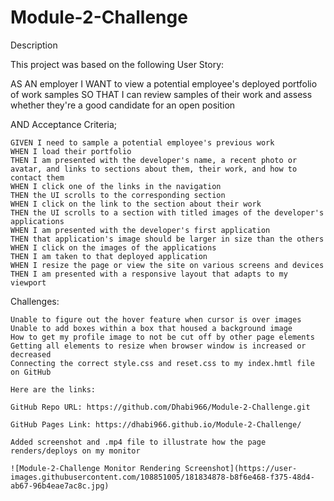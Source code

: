 # Module-2-Challenge

Description

This project was based on the following User Story:

AS AN employer
I WANT to view a potential employee's deployed portfolio of work samples
SO THAT I can review samples of their work and assess whether they're a good candidate for an open position

AND Acceptance Criteria;
```
GIVEN I need to sample a potential employee's previous work
WHEN I load their portfolio
THEN I am presented with the developer's name, a recent photo or avatar, and links to sections about them, their work, and how to contact them
WHEN I click one of the links in the navigation
THEN the UI scrolls to the corresponding section
WHEN I click on the link to the section about their work
THEN the UI scrolls to a section with titled images of the developer's applications
WHEN I am presented with the developer's first application
THEN that application's image should be larger in size than the others
WHEN I click on the images of the applications
THEN I am taken to that deployed application
WHEN I resize the page or view the site on various screens and devices
THEN I am presented with a responsive layout that adapts to my viewport
```
Challenges: 
```
Unable to figure out the hover feature when cursor is over images
Unable to add boxes within a box that housed a background image
How to get my profile image to not be cut off by other page elements
Getting all elements to resize when browser window is increased or decreased
Connecting the correct style.css and reset.css to my index.hmtl file on GitHub

Here are the links:

GitHub Repo URL: https://github.com/Dhabi966/Module-2-Challenge.git

GitHub Pages Link: https://dhabi966.github.io/Module-2-Challenge/

Added screenshot and .mp4 file to illustrate how the page renders/deploys on my monitor

![Module-2-Challenge Monitor Rendering Screenshot](https://user-images.githubusercontent.com/108851005/181834878-b8f6e468-f375-48d4-ab67-96b4eae7ac8c.jpg)




